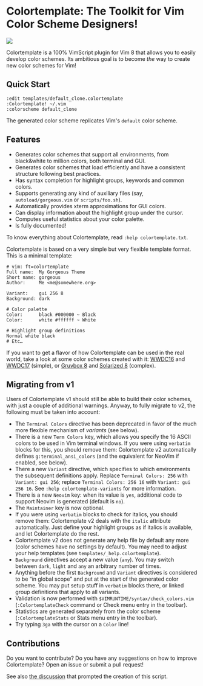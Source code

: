 # Colortemplate: The Toolkit for Vim Color Scheme Designers!

![](https://raw.github.com/lifepillar/Resources/master/colortemplate/colortemplate-v2.png)

Colortemplate is a 100% VimScript plugin for Vim 8 that allows you to easily
develop color schemes. Its ambitious goal is to become *the* way to create new
color schemes for Vim!

## Quick Start

```vim
:edit templates/default_clone.colortemplate
:Colortemplate! ~/.vim
:colorscheme default_clone
```

The generated color scheme replicates Vim's `default` color scheme.

## Features

- Generates color schemes that support all environments, from black&white to
  million colors, both terminal and GUI.
- Generates color schemes that load efficiently and have a consistent structure
  following best practices.
- Has syntax completion for highlight groups, keywords and common colors.
- Supports generating any kind of auxiliary files (say,
  `autoload/gorgeous.vim` or `scripts/foo.sh`).
- Automatically provides xterm approximations for GUI colors.
- Can display information about the highlight group under the cursor.
- Computes useful statistics about your color palette.
- Is fully documented!

To know everything about Colortemplate, read `:help colortemplate.txt`.

Colortemplate is based on a very simple but very flexible template format.
This is a minimal template:

```
# vim: ft=colortemplate
Full name:  My Gorgeous Theme
Short name: gorgeous
Author:     Me <me@somewhere.org>

Variant:    gui 256 8
Background: dark

# Color palette
Color:      black #000000 ~ Black
Color:      white #ffffff ~ White

# Highlight group definitions
Normal white black
# Etc…
```

If you want to get a flavor of how Colortemplate can be used in the real world,
take a look at some color schemes created with it:
[WWDC16](https://github.com/lifepillar/vim-wwdc16-theme) and
[WWDC17](https://github.com/lifepillar/vim-wwdc17-theme) (simple), or
[Gruvbox 8](https://github.com/lifepillar/vim-gruvbox8) and
[Solarized 8](https://github.com/lifepillar/vim-solarized8) (complex).


## Migrating from v1

Users of Colortemplate v1 should still be able to build their color schemes,
with just a couple of additional warnings. Anyway, to fully migrate to v2, the
following must be taken into account:

- The `Terminal Colors` directive has been deprecated in favor of the much more
  flexible mechanism of *variants* (see below).
- There is a new `Term Colors` key, which allows you specify the 16 ASCII colors
  to be used in Vim terminal windows. If you were using `verbatim` blocks for
  this, you should remove them: Colortemplate v2 automatically defines
  `g:terminal_ansi_colors` (and the equivalent for NeoVim if enabled, see
  below).
- There a new `Variant` directive, which specifies to which environments the
  subsequent definitions apply. Replace `Terminal Colors: 256` with `Variant:
  gui 256`; replace `Terminal Colors: 256 16` with `Variant: gui 256 16`.
  See `:help colortemplate-variants` for more information.
- There is a new `Neovim` key: when its value is `yes`, additional code to
  support Neovim is generated (default is `no`).
- The `Maintainer` key is now optional.
- If you were using `verbatim` blocks to check for italics, you should remove
  them: Colortemplate v2 deals with the `italic` attribute automatically. Just
  define your highlight groups as if italics is available, and let Colortemplate
  do the rest.
- Colortemplate v2 does not generate any help file by default any more (color
  schemes have no settings by default). You may need to adjust your help
  templates (see `templates/_help.colortemplate`).
- `Background` directives accept a new value (`any`). You may switch between
  `dark`, `light` and `any` an arbitrary number of times.
- Anything before the first `Background` and `Variant` directives is considered
  to be “in global scope” and put at the start of the generated color scheme.
  You may put setup stuff in `verbatim` blocks there, or linked group
  definitions that apply to all variants.
- Validation is now performed with `$VIMRUNTIME/syntax/check_colors.vim`
  (`:ColortemplateCheck` command or Check menu entry in the toolbar).
- Statistics are generated separately from the color scheme
  (`:ColortemplateStats` or Stats menu entry in the toolbar).
- Try typing `3ga` with the cursor on a `Color` line!

## Contributions

Do you want to contribute? Do you have any suggestions on how to improve
Colortemplate? Open an issue or submit a pull request!

See also [the discussion](https://github.com/vim/vim/issues/1665) that prompted
the creation of this script.


